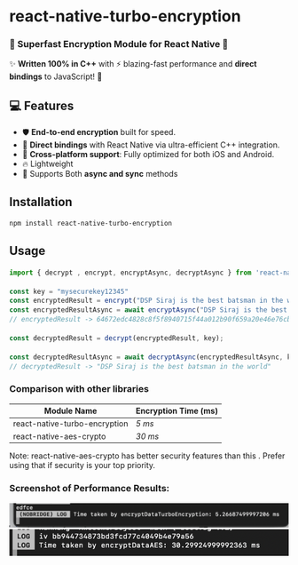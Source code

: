 # react-native-turbo-encryption
### 🚀 Superfast Encryption Module for React Native 🔐

✨ **Written 100% in C++** with ⚡ blazing-fast performance and **direct bindings** to JavaScript! 🚀  
  

## 💻 Features
- 🛡️ **End-to-end encryption** built for speed.  
- 🔗 **Direct bindings** with React Native via ultra-efficient C++ integration.  
- 📱 **Cross-platform support**: Fully optimized for both iOS and Android.  
- 🔥 Lightweight
- 🚀 Supports Both **async and sync** methods

## Installation

```sh
npm install react-native-turbo-encryption
```

## Usage


```js
import { decrypt , encrypt, encryptAsync, decryptAsync } from 'react-native-turbo-encryption';

const key = "mysecurekey12345"
const encryptedResult = encrypt("DSP Siraj is the best batsman in the world", key);
const encryptedResultAsync = await encryptAsync("DSP Siraj is the best batsman in the world", key); //Async way
// encryptedResult -> 64672edc4828c8f5f8940715f44a012b90f659a20e46e76cb9731348ea6ff408b60198054da3e49ba3d566634fa122e6

const decryptedResult = decrypt(encryptedResult, key);

const decryptedResultAsync = await decryptAsync(encryptedResultAsync, key);//Async way
// decryptedResult -> "DSP Siraj is the best batsman in the world"
```



### Comparison with other libraries

| **Module Name**          | **Encryption Time (ms)** | 
|-------------------------- |-------------------------|
| react-native-turbo-encryption | *5 ms*                  |
| react-native-aes-crypto            | *30 ms*                  | 


Note: react-native-aes-crypto has better security features than this . Prefer using that if security is your top priority.

### Screenshot of Performance Results:
![Performance Comparison Turbo](./assets/turbo.png)
![Performance Comparison](./assets/aes.png)



